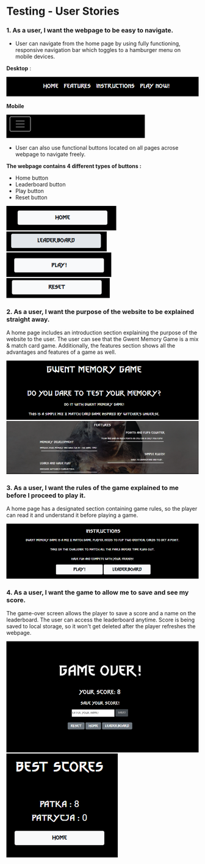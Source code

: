 # Testing - User Stories

### 1. As a user, I want the webpage to be easy to navigate.

- User can navigate from the home page by using fully functioning, responsive navigation bar which toggles to a hamburger menu on mobile devices.

**Desktop** :

![Navbar - desktop view](./docs/images/navbar-desktop.PNG)

**Mobile**

![Navbar - mobile view](./docs/images/navbar-mobile.PNG)

- User can also use functional buttons located on all pages acrose webpage to navigate freely.

**The webpage contains 4 different types of buttons :**

- Home button
- Leaderboard button
- Play button
- Reset button

![Home button](./docs/images/home-button.PNG)
![Leaderboard button](./docs/images/leaderboard-button.PNG)
![Play button](./docs/images/play-button.PNG)
![Reset button](./docs/images/reset-button.PNG)

### 2. As a user, I want the purpose of the website to be explained straight away.

A home page includes an introduction section explaining the purpose of the website to the user.
The user can see that the Gwent Memory Game is a mix & match card game.
Additionally, the features section shows all the advantages and features of a game as well.

![Introduction](./docs/images/introduction-home-page.PNG)
![Game features](./docs/images/game-features.PNG)

### 3. As a user, I want the rules of the game explained to me before I proceed to play it. 

A home page has a designated section containing game rules, so the player can read it and understand it before playing a game.

![Instructions](./docs/images/instructions.PNG)

### 4. As a user, I want the game to allow me to save and see my score.

The game-over screen allows the player to save a score and a name on the leaderboard.
The user can access the leaderboard anytime. Score is being saved to local storage, so it won't get deleted after the player refreshes the webpage.

![Game over](./docs/wireframes/game-over-screen.PNG)
![Best scores](./docs/images/best-scores.PNG)